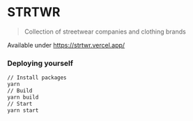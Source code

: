 # STRTWR

> Collection of streetwear companies and clothing brands

Available under https://strtwr.vercel.app/

### Deploying yourself

```sh
// Install packages
yarn
// Build
yarn build
// Start
yarn start
```

